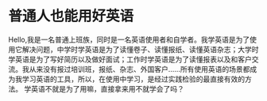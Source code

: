 # 普通人也能用好英语
Hello,我是一名普通上班族，同时是一名英语使用者和自学者。我学英语是为了使用它解决问题，中学时学英语是为了读懂卷子、读懂报纸、读懂英语杂志；大学时学英语是为了写好简历以及做好面试；工作时学英语是为了读懂报表以及和客户交流。我从来没有报过培训班，报纸、杂志、外国客户……所有使用英语的场景都成为我学习英语的工具，所以，在使用中学习，是经过实践检验的最直接有效的方法。
学英语不就是为了用嘛，直接拿来用不就学会了吗？
